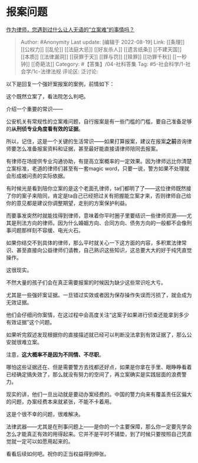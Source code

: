 # 报案问题
[作为律师，您遇到过什么让人无语的“立案难”的事情吗？](https://www.zhihu.com/question/356920841/answer/2114322803)

> Author: #Anonymity
> Last update: [编辑于 2022-08-19]
> Link: [[条理]] [[公权力]] [[乱伦]] [[法庭大忌]] [[好友杀人]] [[遗言纸条]] [[不建天国]] [[本质]] [[法律漏洞]] [[获罪于天]] [[罪与罚]] [[赎罪]] [[功罪千秋]] [[一秒钟]] [[奇葩法]]
> Category: #【答集】/04-社科答集
> Tag: #5-社会科学/1-社会学/1c-法律法规
> 评论区:
> 泛讨论:

以下是回复一个强奸案报案的案例，前情如下：

这个既然立案了，看法院怎么判吧。

介绍一个重要的常识——

公安机关有常规性的立案难问题，自行报案是有一些门槛的门槛，要自己准备足够的**从刑侦专业角度看有效的证据**。

所以，记住，这是一个关键的生活常识——如果打算报案，建议在报案**之前**咨询律师要怎么准备报案资料和证据，甚至最好能直接请律师陪同去报案。

有律师在场提供专业沟通协助，有提高立案概率的一定效果。因为律师远比你清楚立案标准，老道的律师们甚至有一套magic word，只要一说，警方如果不处理就会形成被问责的实际依据。

有时候光是看到陪你立案的是这个老面孔律师，ta们都明了了——这位律师既然接了你的案子来陪同，肯定是ta自己已经把过关有把握能立案才来，否则律师自己给你的意见都是建议你调整期望，走别的方案保护利益。

而要事发突然时就能找得到律师，意味着你平时圈子里要结识一些律师资源——尤其是刑法方向的律师。因为什么婚姻方向、合同方向、债务方向的一般都不会像刑事问题那样刻不容缓、电光火石。

如果你结交不到具体的律师，那么平时就关心一下这方面的内容，多积累法律常识、甚至直接向公益律师们请教，自己熟识这些知识，这总要大大的好于纯凭直觉操作。

这很现实。

不然大量的孩子们会在真正需要报案的时候因为缺少这些常识吃大亏。

尤其是一些强奸案证据。一旦错过实效或者因为保存操作失误而污损了，就会成为无效证据。

他们会仔细问你案情，在这过程中会高度关注“这案子如果进行侦查还能拿到多少有效证据”这个问题。

如果听完叙述发现根据你的直接描述就已经可以判断没法拿到有效证据了，那么公安就很难立案。

注意，**这大概率不是因为不同情、不尽职**。

哪怕这些证据还在、但是需要警方去找都还好点，如果是你拿在手里、眼睁睁看着已经确定搞失效了，那么就没有努力的空间了，再立案确实是实践层面的浪费警力。

现实的讲，他们一旦出动就是要动办案经费的。中国的警力向来有覆盖责任区偏大的问题，办案经费本来就紧张，不能不卡着用。

这是个很不幸的问题，很难解决。

法律武器——尤其是在刑事问题上——是你的一个主要保障，那么你一定要先学会怎么才能真正有效的用得起来。它并不是平时不铺垫，到了时候只要按照自己凭直觉就一定可以如愿用起来的。

看看后续如何吧。祝你的正当权益得到伸张。
